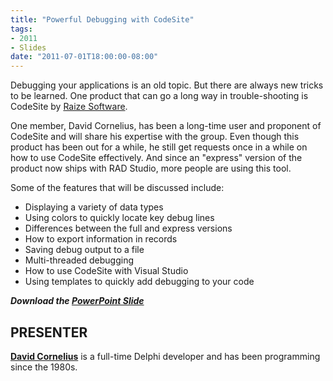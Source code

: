 ```yaml
---
title: "Powerful Debugging with CodeSite"
tags:
- 2011
- Slides
date: "2011-07-01T18:00:00-08:00"
---
```


Debugging your applications is an old topic. But there are always new tricks to be learned.  One product that can go a long way in trouble-shooting is CodeSite by [Raize Software](http://www.raize.com).  

One member, David Cornelius, has been a long-time user and proponent of CodeSite and will share his expertise with the group.  Even though this product has been out for a while, he still get requests once in a while on how to use CodeSite effectively.  And since an "express" version of the product now ships with RAD Studio, more people are using this tool.

Some of the features that will be discussed include:

- Displaying a variety of data types
- Using colors to quickly locate key debug lines
- Differences between the full and express versions
- How to export information in records
- Saving debug output to a file
- Multi-threaded debugging
- How to use CodeSite with Visual Studio
- Using templates to quickly add debugging to your code

***Download the [PowerPoint Slide](/presentations/2011-08_CodeSite/CodeSite_2011-08.pptx)***

## PRESENTER ##

[**David Cornelius**](https://corneliusconcepts.tech/aboutme) is a full-time Delphi developer and has been programming since the 1980s.
